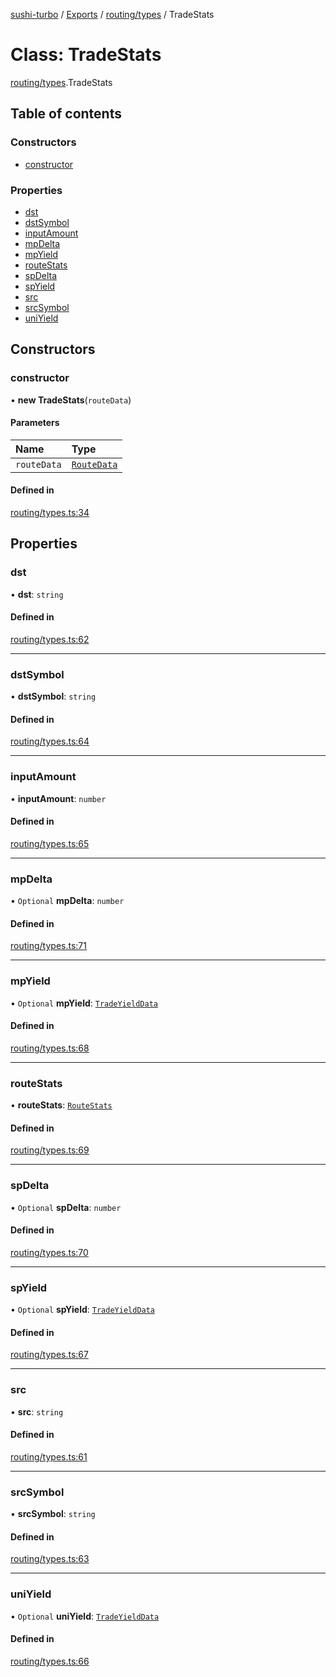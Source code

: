 [sushi-turbo](../README.md) / [Exports](../modules.md) / [routing/types](../modules/routing_types.md) / TradeStats

# Class: TradeStats

[routing/types](../modules/routing_types.md).TradeStats

## Table of contents

### Constructors

- [constructor](routing_types.TradeStats.md#constructor)

### Properties

- [dst](routing_types.TradeStats.md#dst)
- [dstSymbol](routing_types.TradeStats.md#dstsymbol)
- [inputAmount](routing_types.TradeStats.md#inputamount)
- [mpDelta](routing_types.TradeStats.md#mpdelta)
- [mpYield](routing_types.TradeStats.md#mpyield)
- [routeStats](routing_types.TradeStats.md#routestats)
- [spDelta](routing_types.TradeStats.md#spdelta)
- [spYield](routing_types.TradeStats.md#spyield)
- [src](routing_types.TradeStats.md#src)
- [srcSymbol](routing_types.TradeStats.md#srcsymbol)
- [uniYield](routing_types.TradeStats.md#uniyield)

## Constructors

### constructor

• **new TradeStats**(`routeData`)

#### Parameters

| Name | Type |
| :------ | :------ |
| `routeData` | [`RouteData`](routing_types.RouteData.md) |

#### Defined in

[routing/types.ts:34](https://github.com/manifoldfinance/briarpatch/blob/45b8f98/src/routing/types.ts#L34)

## Properties

### dst

• **dst**: `string`

#### Defined in

[routing/types.ts:62](https://github.com/manifoldfinance/briarpatch/blob/45b8f98/src/routing/types.ts#L62)

___

### dstSymbol

• **dstSymbol**: `string`

#### Defined in

[routing/types.ts:64](https://github.com/manifoldfinance/briarpatch/blob/45b8f98/src/routing/types.ts#L64)

___

### inputAmount

• **inputAmount**: `number`

#### Defined in

[routing/types.ts:65](https://github.com/manifoldfinance/briarpatch/blob/45b8f98/src/routing/types.ts#L65)

___

### mpDelta

• `Optional` **mpDelta**: `number`

#### Defined in

[routing/types.ts:71](https://github.com/manifoldfinance/briarpatch/blob/45b8f98/src/routing/types.ts#L71)

___

### mpYield

• `Optional` **mpYield**: [`TradeYieldData`](../interfaces/routing_types.TradeYieldData.md)

#### Defined in

[routing/types.ts:68](https://github.com/manifoldfinance/briarpatch/blob/45b8f98/src/routing/types.ts#L68)

___

### routeStats

• **routeStats**: [`RouteStats`](routing_types.RouteStats.md)

#### Defined in

[routing/types.ts:69](https://github.com/manifoldfinance/briarpatch/blob/45b8f98/src/routing/types.ts#L69)

___

### spDelta

• `Optional` **spDelta**: `number`

#### Defined in

[routing/types.ts:70](https://github.com/manifoldfinance/briarpatch/blob/45b8f98/src/routing/types.ts#L70)

___

### spYield

• `Optional` **spYield**: [`TradeYieldData`](../interfaces/routing_types.TradeYieldData.md)

#### Defined in

[routing/types.ts:67](https://github.com/manifoldfinance/briarpatch/blob/45b8f98/src/routing/types.ts#L67)

___

### src

• **src**: `string`

#### Defined in

[routing/types.ts:61](https://github.com/manifoldfinance/briarpatch/blob/45b8f98/src/routing/types.ts#L61)

___

### srcSymbol

• **srcSymbol**: `string`

#### Defined in

[routing/types.ts:63](https://github.com/manifoldfinance/briarpatch/blob/45b8f98/src/routing/types.ts#L63)

___

### uniYield

• `Optional` **uniYield**: [`TradeYieldData`](../interfaces/routing_types.TradeYieldData.md)

#### Defined in

[routing/types.ts:66](https://github.com/manifoldfinance/briarpatch/blob/45b8f98/src/routing/types.ts#L66)
